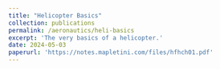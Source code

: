 ```yaml
---
title: "Helicopter Basics"
collection: publications
permalink: /aeronautics/heli-basics
excerpt: 'The very basics of a helicopter.'
date: 2024-05-03
paperurl: 'https://notes.mapletini.com/files/hfhch01.pdf'
---
```


